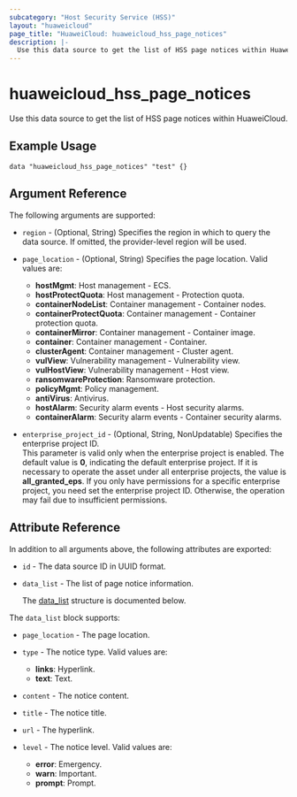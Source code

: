 ```yaml
---
subcategory: "Host Security Service (HSS)"
layout: "huaweicloud"
page_title: "HuaweiCloud: huaweicloud_hss_page_notices"
description: |-
  Use this data source to get the list of HSS page notices within HuaweiCloud.
---
```


# huaweicloud_hss_page_notices

Use this data source to get the list of HSS page notices within HuaweiCloud.

## Example Usage

```hcl
data "huaweicloud_hss_page_notices" "test" {}
```

## Argument Reference

The following arguments are supported:

* `region` - (Optional, String) Specifies the region in which to query the data source.
  If omitted, the provider-level region will be used.

* `page_location` - (Optional, String) Specifies the page location. Valid values are:
  + **hostMgmt**: Host management - ECS.
  + **hostProtectQuota**: Host management - Protection quota.
  + **containerNodeList**: Container management - Container nodes.
  + **containerProtectQuota**: Container management - Container protection quota.
  + **containerMirror**: Container management - Container image.
  + **container**: Container management - Container.
  + **clusterAgent**: Container management - Cluster agent.
  + **vulView**: Vulnerability management - Vulnerability view.
  + **vulHostView**: Vulnerability management - Host view.
  + **ransomwareProtection**: Ransomware protection.
  + **policyMgmt**: Policy management.
  + **antiVirus**: Antivirus.
  + **hostAlarm**: Security alarm events - Host security alarms.
  + **containerAlarm**: Security alarm events - Container security alarms.

* `enterprise_project_id` - (Optional, String, NonUpdatable) Specifies the enterprise project ID.  
  This parameter is valid only when the enterprise project is enabled.
  The default value is **0**, indicating the default enterprise project.
  If it is necessary to operate the asset under all enterprise projects, the value is **all_granted_eps**.
  If you only have permissions for a specific enterprise project, you need set the enterprise project ID. Otherwise,
  the operation may fail due to insufficient permissions.

## Attribute Reference

In addition to all arguments above, the following attributes are exported:

* `id` - The data source ID in UUID format.

* `data_list` - The list of page notice information.

  The [data_list](#data_list_struct) structure is documented below.

<a name="data_list_struct"></a>
The `data_list` block supports:

* `page_location` - The page location.

* `type` - The notice type. Valid values are:
  + **links**: Hyperlink.
  + **text**: Text.

* `content` - The notice content.

* `title` - The notice title.

* `url` - The hyperlink.

* `level` - The notice level. Valid values are:
  + **error**: Emergency.
  + **warn**: Important.
  + **prompt**: Prompt.

